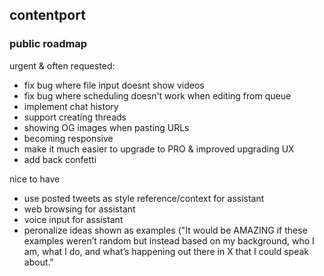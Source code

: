 ## contentport

### public roadmap

urgent & often requested:
- fix bug where file input doesnt show videos
- fix bug where scheduling doesn't work when editing from queue
- implement chat history
- support creating threads
- showing OG images when pasting URLs
- becoming responsive
- make it much easier to upgrade to PRO & improved upgrading UX
- add back confetti

nice to have
- use posted tweets as style reference/context for assistant
- web browsing for assistant
- voice input for assistant
- peronalize ideas shown as examples ("It would be AMAZING if these examples weren’t random but instead based on my background, who I am, what I do, and what’s happening out there in X that I could speak about."